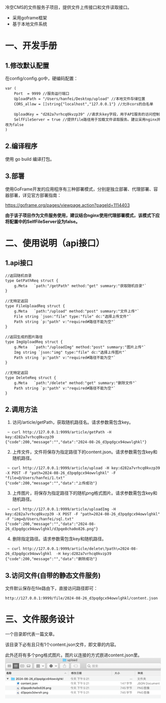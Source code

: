 冷空CMS的文件服务子项目，提供文件上传接口和文件读取接口。
* 采用goframe框架 
* 基于本地文件系统

# 一、开发手册
## 1.修改默认配置
在config/config.go中，硬编码配置：
```
var (
	Port  = 9999 //服务运行端口
	UploadPath = "/Users/hanfei/Desktop/upload" //本地文件存储位置
	CORS_allow = []string{"localhost","127.0.0.1"} //允许cors的白名单

	UploadKey = "d282a7vrhcq0kvzp39" //请求头key字段，用于API服务的访问控制
	SelfFileServer = true //提供file路径用于加载文件读取服务。建议采用nginx并改为false
)
```
## 2.编译程序
使用 go build 编译打包。

## 3.部署
使用GoFrame开发的应用程序有三种部署模式，分别是独立部署、代理部署、容器部署，详见官方部署指南：

https://goframe.org/pages/viewpage.action?pageId=1114403

**由于该子项目作为文件服务使用，建议结合nginx使用代理部署模式，该模式下应将配置中的SelfFileServer设为false。**

# 二、使用说明（api接口）
## 1.api接口
```
//返回随机目录
type GetPathReq struct {
	g.Meta   `path:"/getPath" method:"get" summary:"获取随机目录"`
}

//无特定返回
type FileUploadReq struct {
	g.Meta   `path:"/upload" method:"post" summary:"文件上传"`
	File string `json:"file" type:"file" dc:"选择上传文件"`
	Path string `p:"path" v:"required#路径不能为空"`
}

//返回生成的图片路径
type ImgUploadReq struct {
	g.Meta   `path:"/uploadImg" method:"post" summary:"图片上传"`
	Img string `json:"img" type:"file" dc:"选择上传图片"`
	Path string `p:"path" v:"required#路径不能为空"`
}

//无特定返回
type DeleteReq struct {
	g.Meta   `path:"/delete" method:"get" summary:"删除文件"`
	Path string `p:"path" v:"required#路径不能为空"`
}
```
## 2.调用方法
1. 访问/article/getPath，获取随机路径名。请求参数需包含key。
```
 ~ curl http://127.0.0.1:9999/article/getPath -H key:d282a7vrhcq0kvzp39
{"code":200,"message":"","data":"2024-08-26_d3pqdgcx94owvlghkl"}
```
2. 上传文件，文件将保存为指定路径下的content.json。请求参数需包含key和随机路径。
```
 ~ curl http://127.0.0.1:9999/article/upload -H key:d282a7vrhcq0kvzp39 -X POST -F "path=2024-08-26_d3pqdgcx94owvlghkl" -F "file=@/Users/hanfei/1.txt"
{"code":200,"message":"","data":"上传成功"}
```
3. 上传图片，将保存为指定路径下的随机png格式图片。请求参数需包含key和随机路径。
```
 ~ curl http://127.0.0.1:9999/article/uploadImg -H key:d282a7vrhcq0kvzp39 -X POST -F "path=2024-08-26_d3pqdgcx94owvlghkl" -F "img=@/Users/hanfei/sql.txt"
{"code":200,"message":"","data":"2024-08-26_d3pqdgcx94owvlghkl/d3pqe8cha0o826.png"}
```
4. 删除指定路径。请求参数需包含key和随机路径。
```
 ~ curl http://127.0.0.1:9999/article/delete\?path\=2024-08-26_d3pqdgcx94owvlghkl  -H key:d282a7vrhcq0kvzp39
{"code":200,"message":"","data":"删除成功"}
```
## 3.访问文件(自带的静态文件服务)
文件默认保存在file路由下，直接访问路径即可：
```
http://127.0.0.1:9999/file/2024-08-26_d3pqdgcx94owvlghkl/content.json
```

# 三、文件服务设计
一个目录即代表一篇文章。

该目录下必有且只有1个content.json文件，即文章的内容。

此外还将有多个png格式图片。图片以连接的方式嵌进content.json里。
![img.png](../doc/img/3.png)
